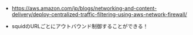 - https://aws.amazon.com/jp/blogs/networking-and-content-delivery/deploy-centralized-traffic-filtering-using-aws-network-firewall/

- squidのURLごとにアウトバウンド制御することができる！